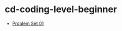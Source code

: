 # cd-coding-level-beginner

* [Problem Set 01](./src/main/java/com/codedifferentlty/level/beginner/set01/ReadMe.md)
